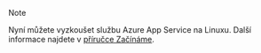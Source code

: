 > [!NOTE]
> Nyní můžete vyzkoušet službu Azure App Service na Linuxu. Další informace najdete v [příručce Začínáme](../articles/app-service/containers/app-service-linux-intro.md).
> 
> 

